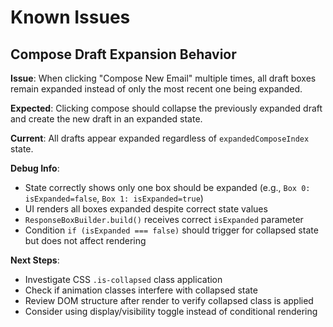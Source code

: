 # Known Issues

## Compose Draft Expansion Behavior

**Issue**: When clicking "Compose New Email" multiple times, all draft boxes remain expanded instead of only the most recent one being expanded.

**Expected**: Clicking compose should collapse the previously expanded draft and create the new draft in an expanded state.

**Current**: All drafts appear expanded regardless of `expandedComposeIndex` state.

**Debug Info**:
- State correctly shows only one box should be expanded (e.g., `Box 0: isExpanded=false`, `Box 1: isExpanded=true`)
- UI renders all boxes expanded despite correct state values
- `ResponseBoxBuilder.build()` receives correct `isExpanded` parameter
- Condition `if (isExpanded === false)` should trigger for collapsed state but does not affect rendering

**Next Steps**:
- Investigate CSS `.is-collapsed` class application
- Check if animation classes interfere with collapsed state
- Review DOM structure after render to verify collapsed class is applied
- Consider using display/visibility toggle instead of conditional rendering
